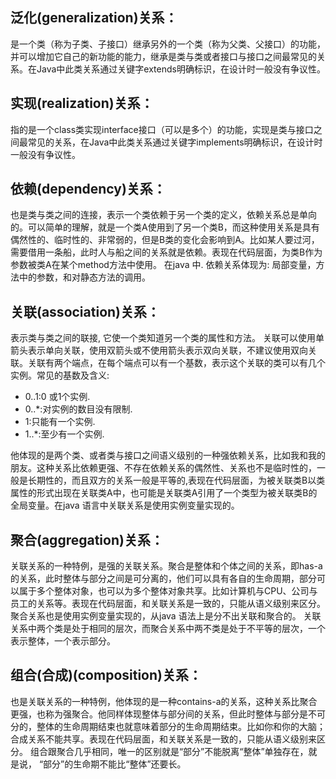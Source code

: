 
## 泛化(generalization)关系：

是一个类（称为子类、子接口）继承另外的一个类（称为父类、父接口）的功能，并可以增加它自己的新功能的能力，继承是类与类或者接口与接口之间最常见的关系。在Java中此类关系通过关键字extends明确标识，在设计时一般没有争议性。

## 实现(realization)关系：

指的是一个class类实现interface接口（可以是多个）的功能，实现是类与接口之间最常见的关系，在Java中此类关系通过关键字implements明确标识，在设计时一般没有争议性。

## 依赖(dependency)关系：

也是类与类之间的连接，表示一个类依赖于另一个类的定义，依赖关系总是单向的。可以简单的理解，就是一个类A使用到了另一个类B，而这种使用关系是具有偶然性的、临时性的、非常弱的，但是B类的变化会影响到A。比如某人要过河，需要借用一条船，此时人与船之间的关系就是依赖。表现在代码层面，为类B作为参数被类A在某个method方法中使用。 在java 中. 依赖关系体现为: 局部变量，方法中的参数，和对静态方法的调用。

## 关联(association)关系：

表示类与类之间的联接, 它使一个类知道另一个类的属性和方法。 关联可以使用单箭头表示单向关联，使用双箭头或不使用箭头表示双向关联，不建议使用双向关联。关联有两个端点，在每个端点可以有一个基数，表示这个关联的类可以有几个实例。常见的基数及含义:

*   0..1:0 或1个实例.
*   0..\*:对实例的数目没有限制.
*   1:只能有一个实例.
*   1..\*:至少有一个实例.

他体现的是两个类、或者类与接口之间语义级别的一种强依赖关系，比如我和我的朋友。这种关系比依赖更强、不存在依赖关系的偶然性、关系也不是临时性的，一般是长期性的，而且双方的关系一般是平等的,表现在代码层面，为被关联类B以类属性的形式出现在关联类A中，也可能是关联类A引用了一个类型为被关联类B的全局变量。在java 语言中关联关系是使用实例变量实现的。

## 聚合(aggregation)关系：

关联关系的一种特例，是强的关联关系。聚合是整体和个体之间的关系，即has-a的关系，此时整体与部分之间是可分离的，他们可以具有各自的生命周期，部分可以属于多个整体对象，也可以为多个整体对象共享。比如计算机与CPU、公司与员工的关系等。表现在代码层面，和关联关系是一致的，只能从语义级别来区分。 聚合关系也是使用实例变量实现的，从java 语法上是分不出关联和聚合的。 关联关系中两个类是处于相同的层次，而聚合关系中两不类是处于不平等的层次，一个表示整体，一个表示部分。

## 组合(合成)(composition)关系：

也是关联关系的一种特例，他体现的是一种contains-a的关系，这种关系比聚合更强，也称为强聚合。他同样体现整体与部分间的关系，但此时整体与部分是不可分的，整体的生命周期结束也就意味着部分的生命周期结束。比如你和你的大脑；合成关系不能共享。表现在代码层面，和关联关系是一致的，只能从语义级别来区分。 组合跟聚合几乎相同，唯一的区别就是“部分”不能脱离“整体”单独存在，就是说， “部分”的生命期不能比“整体”还要长。
